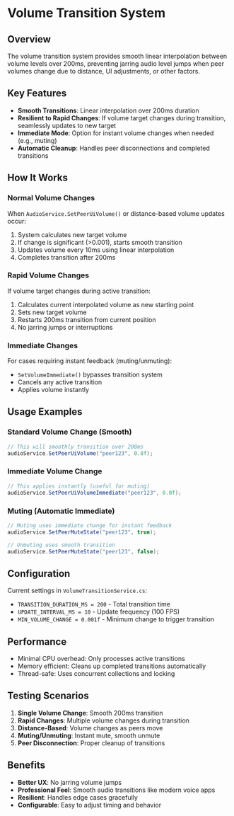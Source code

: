 # Volume Transition System

## Overview

The volume transition system provides smooth linear interpolation between volume levels over 200ms, preventing jarring audio level jumps when peer volumes change due to distance, UI adjustments, or other factors.

## Key Features

- **Smooth Transitions**: Linear interpolation over 200ms duration
- **Resilient to Rapid Changes**: If volume target changes during transition, seamlessly updates to new target
- **Immediate Mode**: Option for instant volume changes when needed (e.g., muting)
- **Automatic Cleanup**: Handles peer disconnections and completed transitions

## How It Works

### Normal Volume Changes

When `AudioService.SetPeerUiVolume()` or distance-based volume updates occur:

1. System calculates new target volume
2. If change is significant (>0.001), starts smooth transition
3. Updates volume every 10ms using linear interpolation
4. Completes transition after 200ms

### Rapid Volume Changes

If volume target changes during active transition:

1. Calculates current interpolated volume as new starting point
2. Sets new target volume
3. Restarts 200ms transition from current position
4. No jarring jumps or interruptions

### Immediate Changes

For cases requiring instant feedback (muting/unmuting):

- `SetVolumeImmediate()` bypasses transition system
- Cancels any active transition
- Applies volume instantly

## Usage Examples

### Standard Volume Change (Smooth)

```csharp
// This will smoothly transition over 200ms
audioService.SetPeerUiVolume("peer123", 0.8f);
```

### Immediate Volume Change

```csharp
// This applies instantly (useful for muting)
audioService.SetPeerUiVolumeImmediate("peer123", 0.0f);
```

### Muting (Automatic Immediate)

```csharp
// Muting uses immediate change for instant feedback
audioService.SetPeerMuteState("peer123", true);

// Unmuting uses smooth transition
audioService.SetPeerMuteState("peer123", false);
```

## Configuration

Current settings in `VolumeTransitionService.cs`:

- `TRANSITION_DURATION_MS = 200` - Total transition time
- `UPDATE_INTERVAL_MS = 10` - Update frequency (100 FPS)
- `MIN_VOLUME_CHANGE = 0.001f` - Minimum change to trigger transition

## Performance

- Minimal CPU overhead: Only processes active transitions
- Memory efficient: Cleans up completed transitions automatically
- Thread-safe: Uses concurrent collections and locking

## Testing Scenarios

1. **Single Volume Change**: Smooth 200ms transition
2. **Rapid Changes**: Multiple volume changes during transition
3. **Distance-Based**: Volume changes as peers move
4. **Muting/Unmuting**: Instant mute, smooth unmute
5. **Peer Disconnection**: Proper cleanup of transitions

## Benefits

- **Better UX**: No jarring volume jumps
- **Professional Feel**: Smooth audio transitions like modern voice apps
- **Resilient**: Handles edge cases gracefully
- **Configurable**: Easy to adjust timing and behavior
